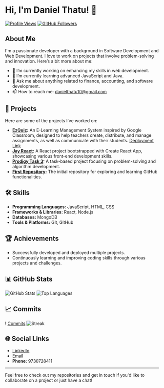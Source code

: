 # Hi, I'm Daniel Thatu! 👋

[![Profile Views](https://komarev.com/ghpvc/?username=DanielThatu47&color=blue)](https://github.com/DanielThatu47)
[![GitHub Followers](https://img.shields.io/github/followers/DanielThatu47?style=social)](https://github.com/DanielThatu47?tab=followers)

## About Me
I'm a passionate developer with a background in Software Development and Web Development. I love to work on projects that involve problem-solving and innovation. Here’s a bit more about me:

- 🔭 I’m currently working on enhancing my skills in web development.
- 🌱 I’m currently learning advanced JavaScript and Java.
- 💬 Ask me about anything related to finance, accounting, and software development.
- 📫 How to reach me: [danielthatu10@gmail.com](mailto:danielthatu10@gmail.com)

## 🚀 Projects
Here are some of the projects I've worked on:

- **[EzQuiz](https://github.com/DanielThatu47/EzQuiz):** An E-Learning Management System inspired by Google Classroom, designed to help teachers create, distribute, and manage assignments, as well as communicate with their students. [Deployment Link](https://class-zone.onrender.com)
- **[Jay React](https://github.com/DanielThatu47/Jay_react):** A React project bootstrapped with Create React App, showcasing various front-end development skills.
- **[Prodigy Task 3](https://github.com/DanielThatu47/Prodigy_Task3):** A task-based project focusing on problem-solving and algorithm development.
- **[First Repository](https://github.com/DanielThatu47/First-Repository):** The initial repository for exploring and learning GitHub functionalities.

## 🛠️ Skills
- **Programming Languages:** JavaScript, HTML, CSS
- **Frameworks & Libraries:** React, Node.js
- **Databases:** MongoDB
- **Tools & Platforms:** Git, GitHub

## 🏆 Achievements
- Successfully developed and deployed multiple projects.
- Continuously learning and improving coding skills through various projects and challenges.

## 📊 GitHub Stats
![GitHub Stats](https://github-readme-stats.vercel.app/api?username=DanielThatu47&show_icons=true&theme=radical)
![Top Languages](https://github-readme-stats.vercel.app/api/top-langs/?username=DanielThatu47&layout=compact&theme=radical)
## 📈 Commits
! 
[Commits](https://github-readme-activity-graph.cyclic.app/graph?username=DanielThatu47&theme=radical)
![Streak](https://github-readme-streak-stats.herokuapp.com/?user=DanielThatu47&theme=radical)




## 🌐 Social Links
- [LinkedIn](https://www.linkedin.com/in/daniel-thatu-32933322a?utm_source=share&utm_campaign=share_via&utm_content=profile&utm_medium=android_app)
- [Email](mailto:danielthatu10@gmail.com)
- **Phone:** 9730728411

---

Feel free to check out my repositories and get in touch if you'd like to collaborate on a project or just have a chat!
